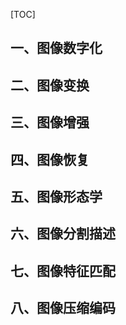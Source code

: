 



[TOC]



## 一、图像数字化



## 二、图像变换

## 三、图像增强

## 四、图像恢复

## 五、图像形态学

## 六、图像分割描述

## 七、图像特征匹配

## 八、图像压缩编码